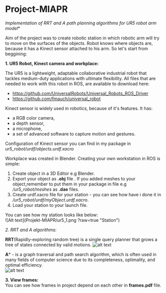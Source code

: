 # Project-MIAPR
**Implementation of RRT and A* path planning algorithms for UR5 robot arm model**  

Aim of the project was to create robotic station in which robotic arm will try to move on the surfaces of the objects. Robot knows where objects are, because it has a Kinect sensor attached to his arm. So let's start from beggining:

**1. UR5 Robot, Kinect camera and workplace:**  

The UR5 is a lightweight, adaptable collaborative industrial robot that tackles medium-duty applications with ultimate flexibility. All files that are needed to work with this robot in ROS, are available to download here:
- https://github.com/UniversalRobots/Universal_Robots_ROS_Driver
- https://github.com/fmauch/universal_robot

Kinect sensor is widely used in robotics, because of it's features. It has:
- a RGB color camera,
- a depth sensor,
- a microphone,
- a set of advanced software to capture motion and gestures.

Configuration of Kinect sensor you can find in my package in *ur5_robot/urdf/objects.urdf.xacro*

Workplace was created in Blender. Creating your own workstation in ROS is simple:
1. Create object in a 3D Editor e.g Blender.
2. Export your object as **.obj** file . If you added meshes to your object,remember to put them in your package in file e.g */ur5_robot/meshes* as **.dae** files.
3. Create urdf.xacro file for your station - you can see how have i done it in */ur5_robot/urdf/myObject.urdf.xacro*.
4. Load your station to your launch file. 

You can see how my station looks like below:  
![Alt text](Projekt-MIAPR/ur5_1.png ?raw=true "Station")

**2. RRT and A* algorithms:*  

**RRT**(Rapidly-exploring random tree) is a single query planner that grows a tree of states connected by valid motions. 
![alt text](http://kovan.ceng.metu.edu.tr/~asil/old/_1./hw4_files/Screen%20shot%202010-04-18%20at%2003.29.19.jpg)

**A*** - is a graph traversal and path search algorithm, which is often used in many fields of computer science due to its completeness, optimality, and optimal efficiency.  
![alt text](https://www.101computing.net/wp/wp-content/uploads/A-Star-Search-Algorithm.png)


**3. View frames:**  
You can see how frames in project depend on each other in **frames.pdf** file.

